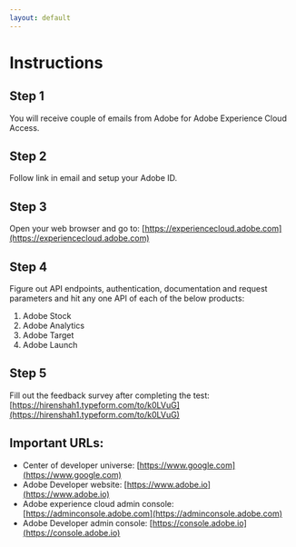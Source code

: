 ```yaml
---
layout: default
---
```

# Instructions

## Step 1
You will receive couple of emails from Adobe for Adobe Experience Cloud Access.

## Step 2
Follow link in email and setup your Adobe ID.

## Step 3
Open your web browser and go to: [https://experiencecloud.adobe.com](https://experiencecloud.adobe.com)

## Step 4
Figure out API endpoints, authentication, documentation and request parameters and hit any one API of each of the below products:
1.  Adobe Stock
2.  Adobe Analytics
3.  Adobe Target
4.  Adobe Launch


## Step 5
Fill out the feedback survey after completing the test: [https://hirenshah1.typeform.com/to/k0LVuG](https://hirenshah1.typeform.com/to/k0LVuG)

## Important URLs:

*   Center of developer universe: [https://www.google.com](https://www.google.com)
*   Adobe Developer website: [https://www.adobe.io](https://www.adobe.io)
*   Adobe experience cloud admin console: [https://adminconsole.adobe.com](https://adminconsole.adobe.com)
*   Adobe Developer admin console: [https://console.adobe.io](https://console.adobe.io)


